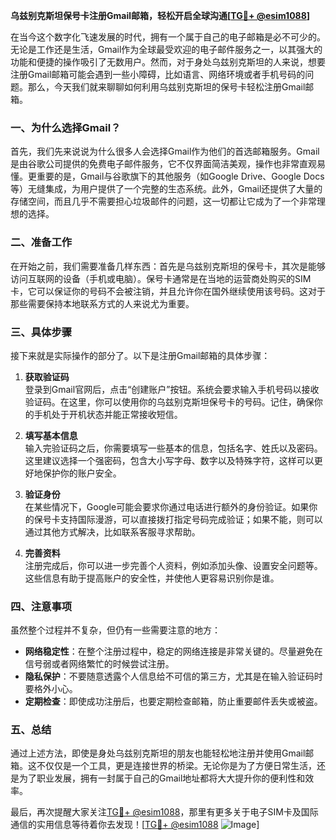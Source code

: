 **乌兹别克斯坦保号卡注册Gmail邮箱，轻松开启全球沟通[[TG💪+ @esim1088](https://t.me/s/esim1088)]**

在当今这个数字化飞速发展的时代，拥有一个属于自己的电子邮箱是必不可少的。无论是工作还是生活，Gmail作为全球最受欢迎的电子邮件服务之一，以其强大的功能和便捷的操作吸引了无数用户。然而，对于身处乌兹别克斯坦的人来说，想要注册Gmail邮箱可能会遇到一些小障碍，比如语言、网络环境或者手机号码的问题。那么，今天我们就来聊聊如何利用乌兹别克斯坦的保号卡轻松注册Gmail邮箱。

### 一、为什么选择Gmail？

首先，我们先来说说为什么很多人会选择Gmail作为他们的首选邮箱服务。Gmail是由谷歌公司提供的免费电子邮件服务，它不仅界面简洁美观，操作也非常直观易懂。更重要的是，Gmail与谷歌旗下的其他服务（如Google Drive、Google Docs等）无缝集成，为用户提供了一个完整的生态系统。此外，Gmail还提供了大量的存储空间，而且几乎不需要担心垃圾邮件的问题，这一切都让它成为了一个非常理想的选择。

### 二、准备工作

在开始之前，我们需要准备几样东西：首先是乌兹别克斯坦的保号卡，其次是能够访问互联网的设备（手机或电脑）。保号卡通常是在当地的运营商处购买的SIM卡，它可以保证你的号码不会被注销，并且允许你在国外继续使用该号码。这对于那些需要保持本地联系方式的人来说尤为重要。

### 三、具体步骤

接下来就是实际操作的部分了。以下是注册Gmail邮箱的具体步骤：

1. **获取验证码**  
   登录到Gmail官网后，点击“创建账户”按钮。系统会要求输入手机号码以接收验证码。在这里，你可以使用你的乌兹别克斯坦保号卡的号码。记住，确保你的手机处于开机状态并能正常接收短信。

2. **填写基本信息**  
   输入完验证码之后，你需要填写一些基本的信息，包括名字、姓氏以及密码。这里建议选择一个强密码，包含大小写字母、数字以及特殊字符，这样可以更好地保护你的账户安全。

3. **验证身份**  
   在某些情况下，Google可能会要求你通过电话进行额外的身份验证。如果你的保号卡支持国际漫游，可以直接拨打指定号码完成验证；如果不能，则可以通过其他方式解决，比如联系客服寻求帮助。

4. **完善资料**  
   注册完成后，你可以进一步完善个人资料，例如添加头像、设置安全问题等。这些信息有助于提高账户的安全性，并使他人更容易识别你是谁。

### 四、注意事项

虽然整个过程并不复杂，但仍有一些需要注意的地方：

- **网络稳定性**：在整个注册过程中，稳定的网络连接是非常关键的。尽量避免在信号弱或者网络繁忙的时候尝试注册。
- **隐私保护**：不要随意透露个人信息给不可信的第三方，尤其是在输入验证码时要格外小心。
- **定期检查**：即使成功注册后，也要定期检查邮箱，防止重要邮件丢失或被盗。

### 五、总结

通过上述方法，即使是身处乌兹别克斯坦的朋友也能轻松地注册并使用Gmail邮箱。这不仅仅是一个工具，更是连接世界的桥梁。无论你是为了方便日常生活，还是为了职业发展，拥有一封属于自己的Gmail地址都将大大提升你的便利性和效率。

最后，再次提醒大家关注[TG💪+ @esim1088](https://t.me/s/esim1088)，那里有更多关于电子SIM卡及国际通信的实用信息等待着你去发现！[[TG💪+ @esim1088](https://t.me/s/esim1088) ![Image](https://i.postimg.cc/4NQfJmqS/Snipaste-2025-05-13-00-14-12.png)]
